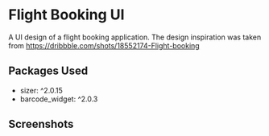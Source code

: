 # Flight Booking UI

A UI design of a flight booking application. The design inspiration was taken from https://dribbble.com/shots/18552174-Flight-booking

## Packages Used

* sizer: ^2.0.15
* barcode_widget: ^2.0.3

## Screenshots



